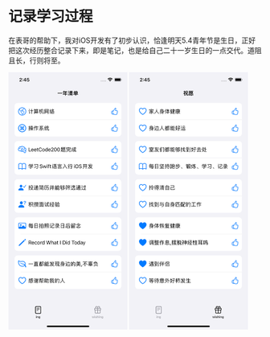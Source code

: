 # 记录学习过程
在表哥的帮助下，我对iOS开发有了初步认识，恰逢明天5.4青年节是生日，正好把这次经历整合记录下来，即是笔记，也是给自己二十一岁生日的一点交代。道阻且长，行则将至。

<img src="assets/1.png" alt="Alt" style="zoom:50%;" />

<img src="assets/2.png" alt="Alt" style="zoom:50%;" />
